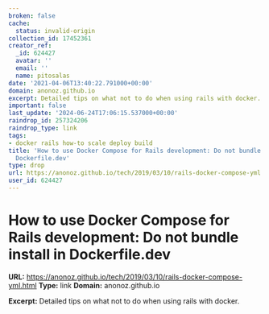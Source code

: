 ```yaml
---
broken: false
cache:
  status: invalid-origin
collection_id: 17452361
creator_ref:
  _id: 624427
  avatar: ''
  email: ''
  name: pitosalas
date: '2021-04-06T13:40:22.791000+00:00'
domain: anonoz.github.io
excerpt: Detailed tips on what not to do when using rails with docker.
important: false
last_update: '2024-06-24T17:06:15.537000+00:00'
raindrop_id: 257324206
raindrop_type: link
tags:
- docker rails how-to scale deploy build
title: 'How to use Docker Compose for Rails development: Do not bundle install in
  Dockerfile.dev'
type: drop
url: https://anonoz.github.io/tech/2019/03/10/rails-docker-compose-yml.html
user_id: 624427
---
```


# How to use Docker Compose for Rails development: Do not bundle install in Dockerfile.dev

**URL:** https://anonoz.github.io/tech/2019/03/10/rails-docker-compose-yml.html
**Type:** link
**Domain:** anonoz.github.io

**Excerpt:** Detailed tips on what not to do when using rails with docker.
